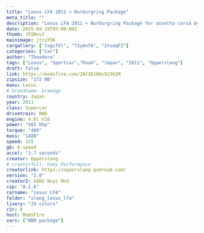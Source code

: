 ```yaml
---
title: "Lexus LFA 2011 + Nurburgring Package"
meta_title: ""
description: "Lexus LFA 2011 + Nurburgring Package for assetto corsa by OpperSlang"
date: 2025-04-19T05:00:00Z
thumb: 3IQMxvJ
mainimage: jtruY5K
cargallery: ["1vgif5l", "T2yAnf6", "2tvaqFZ"]
categories: ["Car"]
author: "Theodora"
tags: ["Lexus", "Sportcar","Road", "Japan", "2011", "Opperslang"]
draft: false
link: https://modsfire.com/2NfZ6188v92361M
zipsize: "172 MB"
manu: Lexus
# brandname: brawngp
country: Japan
year: 2011
class: Supercar
drivetrain: RWD
engine: 4.8l V10
power: "565 bhp"
torque: "480"
mass: "1480"
speed: 325
gb: 6-speed
accel: "3.7 seconds"
creator: Opperslang
# creatorfull: Ceky Performance
creatorlink: https://opperslang.gumroad.com/
version: "2.0"
creator2: GADU Boyz Mod
csp: "0.2.6"
carname: "Lexus LFA"
folder: "slang_lexus_lfa"
livery: "29 colors"
r2r: 0
host: ModsFire
vars: ["NBR package"]
---
```

